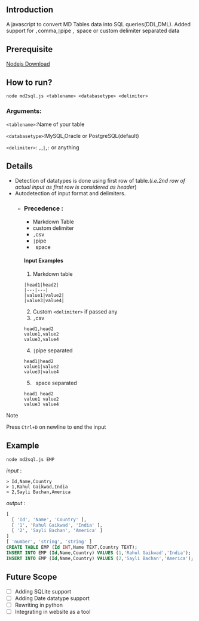 ## Introduction
A javascript to convert MD Tables data into SQL queries(DDL,DML).
Added support for `,`comma,`|`pipe ,` `space or custom delimiter separated data
## Prerequisite
[Nodejs Download](https://nodejs.org/en/download/prebuilt-installer)
## How to run?
```
node md2sql.js <tablename> <databasetype> <delimiter>
```
### Arguments:
`<tablename>`:Name of your table

`<databasetype>`:MySQL,Oracle or PostgreSQL(default)

`<delimiter>`: `,`,`|`,`:` or anything


## Details
- Detection of datatypes is done using first row of table.(*i.e.2nd row of actual input as first row is considered as header*)
- Autodetection of input format and delimiters.
  - ### Precedence :
    - Markdown Table
    - custom delimiter
    - `,`csv
    - `|`pipe
    - ` `space
    #### Input Examples
    1. Markdown table
    ```
    |head1|head2|
    |---|---|
    |value1|value2|
    |value3|value4|
    ```
    2. Custom `<delimiter>` if passed any
    4. `,`csv
    ```
    head1,head2
    value1,value2
    value3,value4
    ```
    4. `|`pipe separated
    ```
    head1|head2
    value1|value2
    value3|value4
    ```
    5. ` `space separated
    ```
    head1 head2
    value1 value2
    value3 value4
    ```
> [!NOTE]
> Press `Ctrl+D` on newline to end the input
## Example
```
node md2sql.js EMP
```
*input* :
```
> Id,Name,Country
> 1,Rahul Gaikwad,India
> 2,Sayli Bachan,America
```
*output* :
```sql
[
  [ 'Id', 'Name', 'Country' ],
  [ '1', 'Rahul Gaikwad', 'India' ],
  [ '2', 'Sayli Bachan', 'America' ]
]
[ 'number', 'string', 'string' ]
CREATE TABLE EMP (Id INT,Name TEXT,Country TEXT);
INSERT INTO EMP (Id,Name,Country) VALUES (1,'Rahul Gaikwad','India');
INSERT INTO EMP (Id,Name,Country) VALUES (2,'Sayli Bachan','America');
```


## Future Scope
- [ ] Adding SQLite support
- [ ] Adding Date datatype support
- [ ] Rewriting in python
- [ ] Integrating in website as a tool
